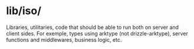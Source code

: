 # lib/iso/

Libraries, utilitaries, code that should be able to run both on server and client
sides. For exemple, types using arktype (not drizzle-arktype), server functions
and middlewares, business logic, etc.
